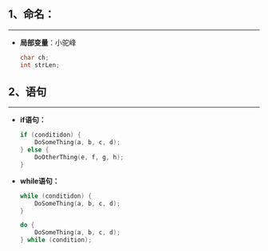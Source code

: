 ## 1、命名：
---
* **局部变量**：小驼峰
  ```c
  char ch;
  int strLen;
  ````
## 2、语句
---
- **if语句：**
  ```c
  if (conditidon) {
      DoSomeThing(a, b, c, d);
  } else {
      DoOtherThing(e, f, g, h);
  }
  ````
- **while语句：**
  ```c
  while (conditidon) {
      DoSomeThing(a, b, c, d);
  }

  do {
      DoSomeThing(a, b, c, d);
  } while (condition);
  ````